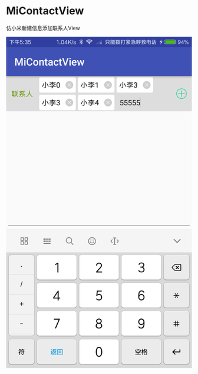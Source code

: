 # MiContactView
仿小米新建信息添加联系人View

![**效果图**](https://github.com/Lingzh0ng/MiContactView/blob/master/pic/pic.png?raw=true)